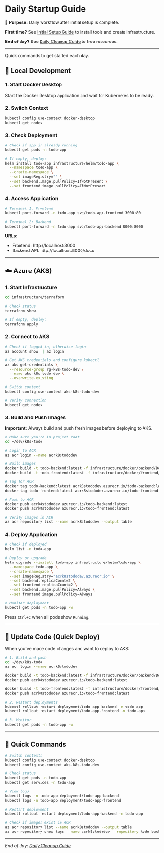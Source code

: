 # Daily Startup Guide

**🎯 Purpose:** Daily workflow after initial setup is complete.

**First time?** See [Initial Setup Guide](./initial-setup.md) to install tools and create infrastructure.

**End of day?** See [Daily Cleanup Guide](./daily-cleanup.md) to free resources.

---

Quick commands to get started each day.

## 🚀 Local Development

### 1. Start Docker Desktop

Start the Docker Desktop application and wait for Kubernetes to be ready.

### 2. Switch Context

```bash
kubectl config use-context docker-desktop
kubectl get nodes
```

### 3. Check Deployment

```bash
# Check if app is already running
kubectl get pods -n todo-app

# If empty, deploy:
helm install todo-app infrastructure/helm/todo-app \
  --namespace todo-app \
  --create-namespace \
  --set imageRegistry="" \
  --set backend.image.pullPolicy=IfNotPresent \
  --set frontend.image.pullPolicy=IfNotPresent
```

### 4. Access Application

```bash
# Terminal 1: Frontend
kubectl port-forward -n todo-app svc/todo-app-frontend 3000:80

# Terminal 2: Backend
kubectl port-forward -n todo-app svc/todo-app-backend 8000:8000
```

**URLs:**

- Frontend: http://localhost:3000
- Backend API: http://localhost:8000/docs

---

## ☁️ Azure (AKS)

### 1. Start Infrastructure

```bash
cd infrastructure/terraform

# Check status
terraform show

# If empty, deploy:
terraform apply
```

### 2. Connect to AKS

```bash
# Check if logged in, otherwise login
az account show || az login

# Get AKS credentials and configure kubectl
az aks get-credentials \
  --resource-group rg-k8s-todo-dev \
  --name aks-k8s-todo-dev \
  --overwrite-existing

# Switch context
kubectl config use-context aks-k8s-todo-dev

# Verify connection
kubectl get nodes
```

### 3. Build and Push Images

**Important:** Always build and push fresh images before deploying to AKS.

```bash
# Make sure you're in project root
cd ~/dev/k8s-todo

# Login to ACR
az acr login --name acrk8stododev

# Build images
docker build -t todo-backend:latest -f infrastructure/docker/backend/Dockerfile .
docker build -t todo-frontend:latest -f infrastructure/docker/frontend/Dockerfile .

# Tag for ACR
docker tag todo-backend:latest acrk8stododev.azurecr.io/todo-backend:latest
docker tag todo-frontend:latest acrk8stododev.azurecr.io/todo-frontend:latest

# Push to ACR
docker push acrk8stododev.azurecr.io/todo-backend:latest
docker push acrk8stododev.azurecr.io/todo-frontend:latest

# Verify images in ACR
az acr repository list --name acrk8stododev --output table
```

### 4. Deploy Application

```bash
# Check if deployed
helm list -n todo-app

# Deploy or upgrade
helm upgrade --install todo-app infrastructure/helm/todo-app \
  --namespace todo-app \
  --create-namespace \
  --set imageRegistry="acrk8stododev.azurecr.io" \
  --set backend.replicaCount=2 \
  --set frontend.replicaCount=2 \
  --set backend.image.pullPolicy=Always \
  --set frontend.image.pullPolicy=Always

# Monitor deployment
kubectl get pods -n todo-app -w
```

Press `Ctrl+C` when all pods show `Running`.

---

## 🔄 Update Code (Quick Deploy)

When you've made code changes and want to deploy to AKS:

```bash
# 1. Build and push
cd ~/dev/k8s-todo
az acr login --name acrk8stododev

docker build -t todo-backend:latest -f infrastructure/docker/backend/Dockerfile .
docker push acrk8stododev.azurecr.io/todo-backend:latest

docker build -t todo-frontend:latest -f infrastructure/docker/frontend/Dockerfile .
docker push acrk8stododev.azurecr.io/todo-frontend:latest

# 2. Restart deployments
kubectl rollout restart deployment/todo-app-backend -n todo-app
kubectl rollout restart deployment/todo-app-frontend -n todo-app

# 3. Monitor
kubectl get pods -n todo-app -w
```

---

## 🔧 Quick Commands

```bash
# Switch contexts
kubectl config use-context docker-desktop
kubectl config use-context aks-k8s-todo-dev

# Check status
kubectl get pods -n todo-app
kubectl get services -n todo-app

# View logs
kubectl logs -n todo-app deployment/todo-app-backend
kubectl logs -n todo-app deployment/todo-app-frontend

# Restart deployment
kubectl rollout restart deployment/todo-app-backend -n todo-app

# Check if images exist in ACR
az acr repository list --name acrk8stododev --output table
az acr repository show-tags --name acrk8stododev --repository todo-backend --output table
```

---

_End of day: [Daily Cleanup Guide](./daily-cleanup.md)_
